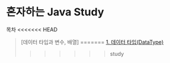 혼자하는 Java Study
===
목차
<<<<<<< HEAD
> [데이터 타입과 변수, 배열]
=======
> [1. 데이터 타입(DataType)](https://github.com/chae-lyn/java-study-lyn/tree/study/1.DataType)
>>>>>>> study
